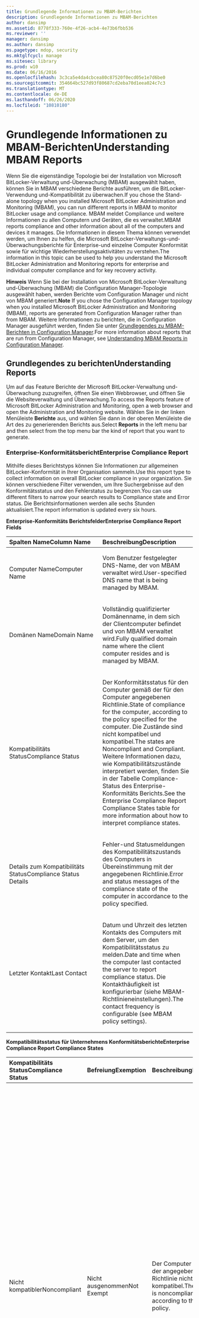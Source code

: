 ```yaml
---
title: Grundlegende Informationen zu MBAM-Berichten
description: Grundlegende Informationen zu MBAM-Berichten
author: dansimp
ms.assetid: 8778f333-760e-4f26-acb4-4e73b6fbb536
ms.reviewer: ''
manager: dansimp
ms.author: dansimp
ms.pagetype: mdop, security
ms.mktglfcycl: manage
ms.sitesec: library
ms.prod: w10
ms.date: 06/16/2016
ms.openlocfilehash: 3c3ca5e4da4cbcea80c87520f0ecd05e1e7d6be0
ms.sourcegitcommit: 354664bc527d93f80687cd2eba70d1eea024c7c3
ms.translationtype: MT
ms.contentlocale: de-DE
ms.lasthandoff: 06/26/2020
ms.locfileid: "10810180"
---
```

# <span data-ttu-id="b686a-103">Grundlegende Informationen zu MBAM-Berichten</span><span class="sxs-lookup"><span data-stu-id="b686a-103">Understanding MBAM Reports</span></span>


<span data-ttu-id="b686a-104">Wenn Sie die eigenständige Topologie bei der Installation von Microsoft BitLocker-Verwaltung und-Überwachung (MBAM) ausgewählt haben, können Sie in MBAM verschiedene Berichte ausführen, um die BitLocker-Verwendung und-Kompatibilität zu überwachen.</span><span class="sxs-lookup"><span data-stu-id="b686a-104">If you chose the Stand-alone topology when you installed Microsoft BitLocker Administration and Monitoring (MBAM), you can run different reports in MBAM to monitor BitLocker usage and compliance.</span></span> <span data-ttu-id="b686a-105">MBAM meldet Compliance und weitere Informationen zu allen Computern und Geräten, die es verwaltet.</span><span class="sxs-lookup"><span data-stu-id="b686a-105">MBAM reports compliance and other information about all of the computers and devices it manages.</span></span> <span data-ttu-id="b686a-106">Die Informationen in diesem Thema können verwendet werden, um Ihnen zu helfen, die Microsoft BitLocker-Verwaltungs-und-Überwachungsberichte für Enterprise-und einzelne Computer Konformität sowie für wichtige Wiederherstellungsaktivitäten zu verstehen.</span><span class="sxs-lookup"><span data-stu-id="b686a-106">The information in this topic can be used to help you understand the Microsoft BitLocker Administration and Monitoring reports for enterprise and individual computer compliance and for key recovery activity.</span></span>

<span data-ttu-id="b686a-107">**Hinweis**  Wenn Sie bei der Installation von Microsoft BitLocker-Verwaltung und-Überwachung (MBAM) die Configuration Manager-Topologie ausgewählt haben, werden Berichte vom Configuration Manager und nicht von MBAM generiert.</span><span class="sxs-lookup"><span data-stu-id="b686a-107">**Note** If you chose the Configuration Manager topology when you installed Microsoft BitLocker Administration and Monitoring (MBAM), reports are generated from Configuration Manager rather than from MBAM.</span></span> <span data-ttu-id="b686a-108">Weitere Informationen zu berichten, die in Configuration Manager ausgeführt werden, finden Sie unter [Grundlegendes zu MBAM-Berichten in Configuration Manager](understanding-mbam-reports-in-configuration-manager.md).</span><span class="sxs-lookup"><span data-stu-id="b686a-108">For more information about reports that are run from Configuration Manager, see [Understanding MBAM Reports in Configuration Manager](understanding-mbam-reports-in-configuration-manager.md).</span></span>

 

## <span data-ttu-id="b686a-109">Grundlegendes zu berichten</span><span class="sxs-lookup"><span data-stu-id="b686a-109">Understanding Reports</span></span>


<span data-ttu-id="b686a-110">Um auf das Feature Berichte der Microsoft BitLocker-Verwaltung und-Überwachung zuzugreifen, öffnen Sie einen Webbrowser, und öffnen Sie die Websiteverwaltung und Überwachung.</span><span class="sxs-lookup"><span data-stu-id="b686a-110">To access the Reports feature of Microsoft BitLocker Administration and Monitoring, open a web browser and open the Administration and Monitoring website.</span></span> <span data-ttu-id="b686a-111">Wählen Sie in der linken Menüleiste **Berichte** aus, und wählen Sie dann in der oberen Menüleiste die Art des zu generierenden Berichts aus.</span><span class="sxs-lookup"><span data-stu-id="b686a-111">Select **Reports** in the left menu bar and then select from the top menu bar the kind of report that you want to generate.</span></span>

### <span data-ttu-id="b686a-112">Enterprise-Konformitätsbericht</span><span class="sxs-lookup"><span data-stu-id="b686a-112">Enterprise Compliance Report</span></span>

<span data-ttu-id="b686a-113">Mithilfe dieses Berichtstyps können Sie Informationen zur allgemeinen BitLocker-Konformität in Ihrer Organisation sammeln.</span><span class="sxs-lookup"><span data-stu-id="b686a-113">Use this report type to collect information on overall BitLocker compliance in your organization.</span></span> <span data-ttu-id="b686a-114">Sie können verschiedene Filter verwenden, um Ihre Suchergebnisse auf den Konformitätsstatus und den Fehlerstatus zu begrenzen.</span><span class="sxs-lookup"><span data-stu-id="b686a-114">You can use different filters to narrow your search results to Compliance state and Error status.</span></span> <span data-ttu-id="b686a-115">Die Berichtsinformationen werden alle sechs Stunden aktualisiert.</span><span class="sxs-lookup"><span data-stu-id="b686a-115">The report information is updated every six hours.</span></span>

**<span data-ttu-id="b686a-116">Enterprise-Konformitäts Berichtsfelder</span><span class="sxs-lookup"><span data-stu-id="b686a-116">Enterprise Compliance Report Fields</span></span>**

<table>
<colgroup>
<col width="50%" />
<col width="50%" />
</colgroup>
<thead>
<tr class="header">
<th align="left"><span data-ttu-id="b686a-117">Spalten Name</span><span class="sxs-lookup"><span data-stu-id="b686a-117">Column Name</span></span></th>
<th align="left"><span data-ttu-id="b686a-118">Beschreibung</span><span class="sxs-lookup"><span data-stu-id="b686a-118">Description</span></span></th>
</tr>
</thead>
<tbody>
<tr class="odd">
<td align="left"><p><span data-ttu-id="b686a-119">Computer Name</span><span class="sxs-lookup"><span data-stu-id="b686a-119">Computer Name</span></span></p></td>
<td align="left"><p><span data-ttu-id="b686a-120">Vom Benutzer festgelegter DNS-Name, der von MBAM verwaltet wird.</span><span class="sxs-lookup"><span data-stu-id="b686a-120">User-specified DNS name that is being managed by MBAM.</span></span></p></td>
</tr>
<tr class="even">
<td align="left"><p><span data-ttu-id="b686a-121">Domänen Name</span><span class="sxs-lookup"><span data-stu-id="b686a-121">Domain Name</span></span></p></td>
<td align="left"><p><span data-ttu-id="b686a-122">Vollständig qualifizierter Domänenname, in dem sich der Clientcomputer befindet und von MBAM verwaltet wird.</span><span class="sxs-lookup"><span data-stu-id="b686a-122">Fully qualified domain name where the client computer resides and is managed by MBAM.</span></span></p></td>
</tr>
<tr class="odd">
<td align="left"><p><span data-ttu-id="b686a-123">Kompatibilitäts Status</span><span class="sxs-lookup"><span data-stu-id="b686a-123">Compliance Status</span></span></p></td>
<td align="left"><p><span data-ttu-id="b686a-124">Der Konformitätsstatus für den Computer gemäß der für den Computer angegebenen Richtlinie.</span><span class="sxs-lookup"><span data-stu-id="b686a-124">State of compliance for the computer, according to the policy specified for the computer.</span></span> <span data-ttu-id="b686a-125">Die Zustände sind nicht kompatibel und kompatibel.</span><span class="sxs-lookup"><span data-stu-id="b686a-125">The states are Noncompliant and Compliant.</span></span> <span data-ttu-id="b686a-126">Weitere Informationen dazu, wie Kompatibilitätszustände interpretiert werden, finden Sie in der Tabelle Compliance-Status des Enterprise-Konformitäts Berichts.</span><span class="sxs-lookup"><span data-stu-id="b686a-126">See the Enterprise Compliance Report Compliance States table for more information about how to interpret compliance states.</span></span></p></td>
</tr>
<tr class="even">
<td align="left"><p><span data-ttu-id="b686a-127">Details zum Kompatibilitäts Status</span><span class="sxs-lookup"><span data-stu-id="b686a-127">Compliance Status Details</span></span></p></td>
<td align="left"><p><span data-ttu-id="b686a-128">Fehler-und Statusmeldungen des Kompatibilitätszustands des Computers in Übereinstimmung mit der angegebenen Richtlinie.</span><span class="sxs-lookup"><span data-stu-id="b686a-128">Error and status messages of the compliance state of the computer in accordance to the policy specified.</span></span></p></td>
</tr>
<tr class="odd">
<td align="left"><p><span data-ttu-id="b686a-129">Letzter Kontakt</span><span class="sxs-lookup"><span data-stu-id="b686a-129">Last Contact</span></span></p></td>
<td align="left"><p><span data-ttu-id="b686a-130">Datum und Uhrzeit des letzten Kontakts des Computers mit dem Server, um den Kompatibilitätsstatus zu melden.</span><span class="sxs-lookup"><span data-stu-id="b686a-130">Date and time when the computer last contacted the server to report compliance status.</span></span> <span data-ttu-id="b686a-131">Die Kontakthäufigkeit ist konfigurierbar (siehe MBAM-Richtlinieneinstellungen).</span><span class="sxs-lookup"><span data-stu-id="b686a-131">The contact frequency is configurable (see MBAM policy settings).</span></span></p></td>
</tr>
</tbody>
</table>

 

**<span data-ttu-id="b686a-132">Kompatibilitätsstatus für Unternehmens Konformitätsberichte</span><span class="sxs-lookup"><span data-stu-id="b686a-132">Enterprise Compliance Report Compliance States</span></span>**

<table>
<colgroup>
<col width="25%" />
<col width="25%" />
<col width="25%" />
<col width="25%" />
</colgroup>
<thead>
<tr class="header">
<th align="left"><span data-ttu-id="b686a-133">Kompatibilitäts Status</span><span class="sxs-lookup"><span data-stu-id="b686a-133">Compliance Status</span></span></th>
<th align="left"><span data-ttu-id="b686a-134">Befreiung</span><span class="sxs-lookup"><span data-stu-id="b686a-134">Exemption</span></span></th>
<th align="left"><span data-ttu-id="b686a-135">Beschreibung</span><span class="sxs-lookup"><span data-stu-id="b686a-135">Description</span></span></th>
<th align="left"><span data-ttu-id="b686a-136">Benutzeraktion</span><span class="sxs-lookup"><span data-stu-id="b686a-136">User Action</span></span></th>
</tr>
</thead>
<tbody>
<tr class="odd">
<td align="left"><p><span data-ttu-id="b686a-137">Nicht kompatibler</span><span class="sxs-lookup"><span data-stu-id="b686a-137">Noncompliant</span></span></p></td>
<td align="left"><p><span data-ttu-id="b686a-138">Nicht ausgenommen</span><span class="sxs-lookup"><span data-stu-id="b686a-138">Not Exempt</span></span></p></td>
<td align="left"><p><span data-ttu-id="b686a-139">Der Computer ist gemäß der angegebenen Richtlinie nicht kompatibel.</span><span class="sxs-lookup"><span data-stu-id="b686a-139">The computer is noncompliant, according to the specified policy.</span></span></p></td>
<td align="left"><p><span data-ttu-id="b686a-140">Erweitern Sie die Details des Computer Compliance-Berichts, indem Sie auf <strong> Computer Name klicken </strong> und ermitteln, ob der Status der einzelnen Laufwerke der angegebenen Richtlinie entspricht.</span><span class="sxs-lookup"><span data-stu-id="b686a-140">Expand the Computer Compliance Report details by clicking <strong>Computer Name</strong>, and determine whether the state of each drive complies with the specified policy.</span></span> <span data-ttu-id="b686a-141">Wenn der Verschlüsselungsstatus angibt, dass der Computer nicht verschlüsselt ist, kann die Verschlüsselung in Bearbeitung sein, oder es liegt ein Fehler auf dem Computer vor.</span><span class="sxs-lookup"><span data-stu-id="b686a-141">If the encryption state indicates that the computer is not encrypted, encryption may be in process, or there is an error on the computer.</span></span> <span data-ttu-id="b686a-142">Wenn kein Fehler vorliegt, besteht die wahrscheinlichste Ursache darin, dass der Computer noch eine Verbindung herstellt oder den Verschlüsselungsstatus herstellt.</span><span class="sxs-lookup"><span data-stu-id="b686a-142">If there is no error, the likely cause is that the computer is still in the process of connecting or establishing the encryption status.</span></span> <span data-ttu-id="b686a-143">Überprüfen Sie später, ob sich der Status ändert.</span><span class="sxs-lookup"><span data-stu-id="b686a-143">Check back later to determine if the state changes.</span></span></p></td>
</tr>
<tr class="even">
<td align="left"><p><span data-ttu-id="b686a-144">Kompatibel</span><span class="sxs-lookup"><span data-stu-id="b686a-144">Compliant</span></span></p></td>
<td align="left"><p><span data-ttu-id="b686a-145">Nicht ausgenommen</span><span class="sxs-lookup"><span data-stu-id="b686a-145">Not Exempt</span></span></p></td>
<td align="left"><p><span data-ttu-id="b686a-146">Der Computer ist gemäß der angegebenen Richtlinie kompatibel.</span><span class="sxs-lookup"><span data-stu-id="b686a-146">The computer is compliant, according to the specified policy.</span></span></p></td>
<td align="left"><p><span data-ttu-id="b686a-147">Keine Aktion erforderlich; Sie können den Status des Computers bestätigen, indem Sie den Computer Kompatibilitätsbericht anzeigen.</span><span class="sxs-lookup"><span data-stu-id="b686a-147">No action needed; the state of the computer can be confirmed by viewing the Computer Compliance Report.</span></span></p></td>
</tr>
</tbody>
</table>

 

### <span data-ttu-id="b686a-148">Bericht zur Computer Konformität</span><span class="sxs-lookup"><span data-stu-id="b686a-148">Computer Compliance Report</span></span>

<span data-ttu-id="b686a-149">Verwenden Sie diesen Berichtstyp, um Informationen zu sammeln, die für einen Computer oder benutzerspezifisch sind.</span><span class="sxs-lookup"><span data-stu-id="b686a-149">Use this report type to collect information that is specific to a computer or user.</span></span>

<span data-ttu-id="b686a-150">Dieser Bericht kann angezeigt werden, indem Sie im Enterprise-Konformitätsbericht auf den Computernamen klicken oder den Computernamen im Bericht zur Computer Konformität eingeben.</span><span class="sxs-lookup"><span data-stu-id="b686a-150">This report can be viewed by clicking the computer name in the Enterprise Compliance Report, or by typing the computer name in the Computer Compliance Report.</span></span> <span data-ttu-id="b686a-151">Der Computer Kompatibilitätsbericht enthält detaillierte Verschlüsselungsinformationen zu jedem Laufwerk (Betriebssystem und feste Datenlaufwerke) auf einem Computer sowie einen Hinweis auf die Richtlinie, die auf die einzelnen Laufwerktypen auf dem Computer angewendet wird.</span><span class="sxs-lookup"><span data-stu-id="b686a-151">The Computer Compliance Report provides detailed encryption information about each drive (operating system and fixed data drives) on a computer, and also an indication of the policy that is applied to each drive type on the computer.</span></span> <span data-ttu-id="b686a-152">Um die Details der einzelnen Laufwerke anzuzeigen, erweitern Sie den Eintrag Computer Name.</span><span class="sxs-lookup"><span data-stu-id="b686a-152">To view the details of each drive, expand the Computer Name entry.</span></span>

<span data-ttu-id="b686a-153">**Hinweis**  Der Verschlüsselungsstatus für Wechseldatenträger wird im Bericht nicht angezeigt.</span><span class="sxs-lookup"><span data-stu-id="b686a-153">**Note** Removable Data Volume encryption status will not be shown in the report.</span></span>

 

**<span data-ttu-id="b686a-154">Bericht Felder für Computer Konformitätsberichte</span><span class="sxs-lookup"><span data-stu-id="b686a-154">Computer Compliance Report Fields</span></span>**

<table>
<colgroup>
<col width="50%" />
<col width="50%" />
</colgroup>
<thead>
<tr class="header">
<th align="left"><span data-ttu-id="b686a-155">Spalten Name</span><span class="sxs-lookup"><span data-stu-id="b686a-155">Column Name</span></span></th>
<th align="left"><span data-ttu-id="b686a-156">Beschreibung</span><span class="sxs-lookup"><span data-stu-id="b686a-156">Description</span></span></th>
</tr>
</thead>
<tbody>
<tr class="odd">
<td align="left"><p><span data-ttu-id="b686a-157">Computer Name</span><span class="sxs-lookup"><span data-stu-id="b686a-157">Computer Name</span></span></p></td>
<td align="left"><p><span data-ttu-id="b686a-158">Vom Benutzer festgelegter DNS-Computername, der von MBAM verwaltet wird.</span><span class="sxs-lookup"><span data-stu-id="b686a-158">User-specified DNS computer name that is being managed by MBAM.</span></span></p></td>
</tr>
<tr class="even">
<td align="left"><p><span data-ttu-id="b686a-159">Domänen Name</span><span class="sxs-lookup"><span data-stu-id="b686a-159">Domain Name</span></span></p></td>
<td align="left"><p><span data-ttu-id="b686a-160">Vollständig qualifizierter Domänenname, in dem sich der Clientcomputer befindet und von MBAM verwaltet wird.</span><span class="sxs-lookup"><span data-stu-id="b686a-160">Fully qualified domain name, where the client computer resides and is managed by MBAM.</span></span></p></td>
</tr>
<tr class="odd">
<td align="left"><p><span data-ttu-id="b686a-161">Computertyp</span><span class="sxs-lookup"><span data-stu-id="b686a-161">Computer Type</span></span></p></td>
<td align="left"><p><span data-ttu-id="b686a-162">Der Typ des Computers.</span><span class="sxs-lookup"><span data-stu-id="b686a-162">Type of computer.</span></span> <span data-ttu-id="b686a-163">Gültige Typen sind nicht portabel und portabel.</span><span class="sxs-lookup"><span data-stu-id="b686a-163">Valid types are non-Portable and Portable.</span></span></p></td>
</tr>
<tr class="even">
<td align="left"><p><span data-ttu-id="b686a-164">Betriebssystem</span><span class="sxs-lookup"><span data-stu-id="b686a-164">Operating System</span></span></p></td>
<td align="left"><p><span data-ttu-id="b686a-165">Der Typ des Betriebssystems, der auf dem von MBAM verwalteten Clientcomputer gefunden wird.</span><span class="sxs-lookup"><span data-stu-id="b686a-165">Operating system type found on the MBAM-managed client computer.</span></span></p></td>
</tr>
<tr class="odd">
<td align="left"><p><span data-ttu-id="b686a-166">Kompatibilitäts Status</span><span class="sxs-lookup"><span data-stu-id="b686a-166">Compliance Status</span></span></p></td>
<td align="left"><p><span data-ttu-id="b686a-167">Gesamt Kompatibilitätsstatus des Computers, der von MBAM verwaltet wird.</span><span class="sxs-lookup"><span data-stu-id="b686a-167">Overall compliance status of the computer managed by MBAM.</span></span> <span data-ttu-id="b686a-168">Gültige Zustände sind kompatibel und nicht kompatibel.</span><span class="sxs-lookup"><span data-stu-id="b686a-168">Valid states are Compliant and Noncompliant.</span></span> <span data-ttu-id="b686a-169">Beachten Sie, dass der Kompatibilitätsstatus pro Laufwerk (siehe die folgende Tabelle) möglicherweise auf unterschiedliche Konformitäts Zustände hindeutet.</span><span class="sxs-lookup"><span data-stu-id="b686a-169">Notice that the compliance status per drive (see the following table) may indicate different compliance states.</span></span> <span data-ttu-id="b686a-170">Dieses Feld stellt jedoch den Konformitätsstatus gemäß der angegebenen Richtlinie dar.</span><span class="sxs-lookup"><span data-stu-id="b686a-170">However, this field represents that compliance state, according to the specified policy.</span></span></p></td>
</tr>
<tr class="even">
<td align="left"><p><span data-ttu-id="b686a-171">Richtlinien Verschlüsselungsstärke</span><span class="sxs-lookup"><span data-stu-id="b686a-171">Policy Cipher Strength</span></span></p></td>
<td align="left"><p><span data-ttu-id="b686a-172">Die vom Administrator während der MBAM-Richtlinien Spezifikation ausgewählte Verschlüsselungsstärke (beispielsweise 128-Bit mit Diffusor).</span><span class="sxs-lookup"><span data-stu-id="b686a-172">Cipher strength selected by the administrator during MBAM policy specification (for example, 128-bit with Diffuser).</span></span></p></td>
</tr>
<tr class="odd">
<td align="left"><p><span data-ttu-id="b686a-173">Richtlinien-Betriebs System Laufwerk</span><span class="sxs-lookup"><span data-stu-id="b686a-173">Policy Operating System Drive</span></span></p></td>
<td align="left"><p><span data-ttu-id="b686a-174">Gibt an, ob für das Betriebssystem eine Verschlüsselung erforderlich ist, und zeigt den entsprechenden Protector-Typ an.</span><span class="sxs-lookup"><span data-stu-id="b686a-174">Indicates if encryption is required for the operating system and shows the appropriate protector type.</span></span></p></td>
</tr>
<tr class="even">
<td align="left"><p><span data-ttu-id="b686a-175">Richtlinie – festes Datenlaufwerk</span><span class="sxs-lookup"><span data-stu-id="b686a-175">Policy-Fixed Data Drive</span></span></p></td>
<td align="left"><p><span data-ttu-id="b686a-176">Gibt an, ob für das festgelegte Datenlaufwerk eine Verschlüsselung erforderlich ist.</span><span class="sxs-lookup"><span data-stu-id="b686a-176">Indicates if encryption is required for the fixed data drive.</span></span></p></td>
</tr>
<tr class="odd">
<td align="left"><p><span data-ttu-id="b686a-177">Richtlinie Wechseldatenträger-Datenlaufwerk</span><span class="sxs-lookup"><span data-stu-id="b686a-177">Policy Removable Data Drive</span></span></p></td>
<td align="left"><p><span data-ttu-id="b686a-178">Gibt an, ob für das Wechsellaufwerk eine Verschlüsselung erforderlich ist.</span><span class="sxs-lookup"><span data-stu-id="b686a-178">Indicates if encryption is required for the removable drive.</span></span></p></td>
</tr>
<tr class="even">
<td align="left"><p><span data-ttu-id="b686a-179">Geräte Benutzer</span><span class="sxs-lookup"><span data-stu-id="b686a-179">Device Users</span></span></p></td>
<td align="left"><p><span data-ttu-id="b686a-180">Bekannte Benutzer auf dem Computer, der von MBAM verwaltet wird.</span><span class="sxs-lookup"><span data-stu-id="b686a-180">Known users on the computer that is being managed by MBAM.</span></span></p></td>
</tr>
<tr class="odd">
<td align="left"><p><span data-ttu-id="b686a-181">Hersteller</span><span class="sxs-lookup"><span data-stu-id="b686a-181">Manufacturer</span></span></p></td>
<td align="left"><p><span data-ttu-id="b686a-182">Name des Computerherstellers, wie er im Computer-BIOS angezeigt wird.</span><span class="sxs-lookup"><span data-stu-id="b686a-182">Computer manufacturer name, as it appears in the computer BIOS.</span></span></p></td>
</tr>
<tr class="even">
<td align="left"><p><span data-ttu-id="b686a-183">Modell</span><span class="sxs-lookup"><span data-stu-id="b686a-183">Model</span></span></p></td>
<td align="left"><p><span data-ttu-id="b686a-184">Name des Computerhersteller-Modells, wie er im Computer-BIOS angezeigt wird.</span><span class="sxs-lookup"><span data-stu-id="b686a-184">Computer manufacturer model name, as it appears in the computer BIOS.</span></span></p></td>
</tr>
<tr class="odd">
<td align="left"><p><span data-ttu-id="b686a-185">Details zum Kompatibilitäts Status</span><span class="sxs-lookup"><span data-stu-id="b686a-185">Compliance Status Details</span></span></p></td>
<td align="left"><p><span data-ttu-id="b686a-186">Fehler-und Statusmeldungen des Kompatibilitätszustands des Computers in Übereinstimmung mit der angegebenen Richtlinie.</span><span class="sxs-lookup"><span data-stu-id="b686a-186">Error and status messages of the compliance state of the computer, in accordance with the specified policy.</span></span></p></td>
</tr>
<tr class="even">
<td align="left"><p><span data-ttu-id="b686a-187">Letzter Kontakt</span><span class="sxs-lookup"><span data-stu-id="b686a-187">Last Contact</span></span></p></td>
<td align="left"><p><span data-ttu-id="b686a-188">Datum und Uhrzeit des letzten Kontakts des Computers mit dem Server, um den Kompatibilitätsstatus zu melden.</span><span class="sxs-lookup"><span data-stu-id="b686a-188">Date and time that the computer last contacted the server to report compliance status.</span></span> <span data-ttu-id="b686a-189">Die Kontakthäufigkeit ist konfigurierbar (siehe MBAM-Richtlinieneinstellungen).</span><span class="sxs-lookup"><span data-stu-id="b686a-189">The contact frequency is configurable (see MBAM policy settings).</span></span></p></td>
</tr>
</tbody>
</table>

 

**<span data-ttu-id="b686a-190">Computer Konformitäts Berichts Laufwerk (Felder)</span><span class="sxs-lookup"><span data-stu-id="b686a-190">Computer Compliance Report Drive Fields</span></span>**

<table>
<colgroup>
<col width="50%" />
<col width="50%" />
</colgroup>
<thead>
<tr class="header">
<th align="left"><span data-ttu-id="b686a-191">Spalten Name</span><span class="sxs-lookup"><span data-stu-id="b686a-191">Column Name</span></span></th>
<th align="left"><span data-ttu-id="b686a-192">Beschreibung</span><span class="sxs-lookup"><span data-stu-id="b686a-192">Description</span></span></th>
</tr>
</thead>
<tbody>
<tr class="odd">
<td align="left"><p><span data-ttu-id="b686a-193">Laufwerkbuchstabe</span><span class="sxs-lookup"><span data-stu-id="b686a-193">Drive Letter</span></span></p></td>
<td align="left"><p><span data-ttu-id="b686a-194">Computer Laufwerkbuchstabe, der dem jeweiligen Laufwerk vom Benutzer zugewiesen wurde.</span><span class="sxs-lookup"><span data-stu-id="b686a-194">Computer drive letter that was assigned to the particular drive by the user.</span></span></p></td>
</tr>
<tr class="even">
<td align="left"><p><span data-ttu-id="b686a-195">Laufwerktyp</span><span class="sxs-lookup"><span data-stu-id="b686a-195">Drive Type</span></span></p></td>
<td align="left"><p><span data-ttu-id="b686a-196">Der Typ des Laufwerks.</span><span class="sxs-lookup"><span data-stu-id="b686a-196">Type of drive.</span></span> <span data-ttu-id="b686a-197">Gültige Werte sind Betriebs System Laufwerk und festes Datenlaufwerk.</span><span class="sxs-lookup"><span data-stu-id="b686a-197">Valid values are Operating System Drive and Fixed Data Drive.</span></span> <span data-ttu-id="b686a-198">Hierbei handelt es sich um physikalische Laufwerke anstatt um logische Volumes.</span><span class="sxs-lookup"><span data-stu-id="b686a-198">These are physical drives rather than logical volumes.</span></span></p></td>
</tr>
<tr class="odd">
<td align="left"><p><span data-ttu-id="b686a-199">Verschlüsselungsstärke</span><span class="sxs-lookup"><span data-stu-id="b686a-199">Cipher Strength</span></span></p></td>
<td align="left"><p><span data-ttu-id="b686a-200">Die vom Administrator während der MBAM-Richtlinien Spezifikation ausgewählte Verschlüsselungsstärke.</span><span class="sxs-lookup"><span data-stu-id="b686a-200">Cipher strength selected by the administrator during MBAM policy specification.</span></span></p></td>
</tr>
<tr class="even">
<td align="left"><p><span data-ttu-id="b686a-201">Protector-Typ</span><span class="sxs-lookup"><span data-stu-id="b686a-201">Protector Type</span></span></p></td>
<td align="left"><p><span data-ttu-id="b686a-202">Der Typ des Beschützers, der über die Richtlinie zum Verschlüsseln eines Betriebssystems oder eines festen Datenvolume ausgewählt wurde.</span><span class="sxs-lookup"><span data-stu-id="b686a-202">Type of protector selected via the policy used to encrypt an operating system or fixed data volume.</span></span></p></td>
</tr>
<tr class="odd">
<td align="left"><p><span data-ttu-id="b686a-203">Protector-Status</span><span class="sxs-lookup"><span data-stu-id="b686a-203">Protector State</span></span></p></td>
<td align="left"><p><span data-ttu-id="b686a-204">Gibt an, dass der Computer, der von MBAM verwaltet wird, den in der Richtlinie angegebenen Protector-Typ aktiviert hat.</span><span class="sxs-lookup"><span data-stu-id="b686a-204">Indicates that the computer being managed by MBAM has enabled the protector type that is specified in the policy.</span></span> <span data-ttu-id="b686a-205">Die gültigen Zustände sind ein-oder ausgeschaltet.</span><span class="sxs-lookup"><span data-stu-id="b686a-205">The valid states are ON or OFF.</span></span></p></td>
</tr>
<tr class="even">
<td align="left"><p><span data-ttu-id="b686a-206">Verschlüsselungsstatus</span><span class="sxs-lookup"><span data-stu-id="b686a-206">Encryption State</span></span></p></td>
<td align="left"><p><span data-ttu-id="b686a-207">Verschlüsselungsstatus des Laufwerks.</span><span class="sxs-lookup"><span data-stu-id="b686a-207">Encryption state of the drive.</span></span> <span data-ttu-id="b686a-208">Gültige Zustände sind verschlüsselt, nicht verschlüsselt und verschlüsseln.</span><span class="sxs-lookup"><span data-stu-id="b686a-208">Valid states are Encrypted, Not Encrypted, and Encrypting.</span></span></p></td>
</tr>
<tr class="odd">
<td align="left"><p><span data-ttu-id="b686a-209">Kompatibilitäts Status</span><span class="sxs-lookup"><span data-stu-id="b686a-209">Compliance Status</span></span></p></td>
<td align="left"><p><span data-ttu-id="b686a-210">Status, der angibt, ob das Laufwerk der Richtlinie entspricht.</span><span class="sxs-lookup"><span data-stu-id="b686a-210">State that indicates whether the drive is in accordance with the policy.</span></span> <span data-ttu-id="b686a-211">Status sind nicht kompatibel und kompatibel.</span><span class="sxs-lookup"><span data-stu-id="b686a-211">States are Noncompliant and Compliant.</span></span></p></td>
</tr>
<tr class="even">
<td align="left"><p><span data-ttu-id="b686a-212">Details zum Kompatibilitäts Status</span><span class="sxs-lookup"><span data-stu-id="b686a-212">Compliance Status Details</span></span></p></td>
<td align="left"><p><span data-ttu-id="b686a-213">Fehler-und Statusmeldungen des Kompatibilitätszustands des Computers entsprechend der angegebenen Richtlinie.</span><span class="sxs-lookup"><span data-stu-id="b686a-213">Error and status messages of the compliance state of the computer, according to the specified policy.</span></span></p></td>
</tr>
</tbody>
</table>

 

### <span data-ttu-id="b686a-214">Wiederherstellungs Überwachungsbericht</span><span class="sxs-lookup"><span data-stu-id="b686a-214">Recovery Audit Report</span></span>

<span data-ttu-id="b686a-215">Verwenden Sie diesen Berichtstyp, um Benutzer zu überwachen, die den Zugriff auf Wiederherstellungsschlüssel angefordert haben.</span><span class="sxs-lookup"><span data-stu-id="b686a-215">Use this report type to audit users who have requested access to recovery keys.</span></span> <span data-ttu-id="b686a-216">Der Bericht bietet mehrere Filter basierend auf den gewünschten Filterkriterien.</span><span class="sxs-lookup"><span data-stu-id="b686a-216">The report offers several filters based on the desired filtering criteria.</span></span> <span data-ttu-id="b686a-217">Benutzer können nach einer bestimmten Art von Benutzer filtern, entweder einem Helpdesk-Benutzer oder einem Endbenutzer, ob die Anforderung fehlgeschlagen ist oder erfolgreich war, der spezifische Typ des angeforderten Schlüssels und ein Datumsbereich, in dem der Abruf erfolgte.</span><span class="sxs-lookup"><span data-stu-id="b686a-217">Users can filter on a specific type of user, either a Help Desk user or an end user, whether the request failed or was successful, the specific type of key requested, and a date range during which the retrieval occurred.</span></span> <span data-ttu-id="b686a-218">Der Administrator kann basierend auf dem Bedarf kontextbezogene Berichte erstellen.</span><span class="sxs-lookup"><span data-stu-id="b686a-218">The administrator can produce contextual reports based on need.</span></span>

**<span data-ttu-id="b686a-219">Wiederherstellungs Überwachungsbericht (Felder)</span><span class="sxs-lookup"><span data-stu-id="b686a-219">Recovery Audit Report Fields</span></span>**

<table>
<colgroup>
<col width="50%" />
<col width="50%" />
</colgroup>
<thead>
<tr class="header">
<th align="left"><span data-ttu-id="b686a-220">Spalten Name</span><span class="sxs-lookup"><span data-stu-id="b686a-220">Column Name</span></span></th>
<th align="left"><span data-ttu-id="b686a-221">Beschreibung</span><span class="sxs-lookup"><span data-stu-id="b686a-221">Description</span></span></th>
</tr>
</thead>
<tbody>
<tr class="odd">
<td align="left"><p><span data-ttu-id="b686a-222">Datum und Uhrzeit anfordern</span><span class="sxs-lookup"><span data-stu-id="b686a-222">Request Date and Time</span></span></p></td>
<td align="left"><p><span data-ttu-id="b686a-223">Datum und Uhrzeit, zu dem eine Schlüssel Abrufanforderung von einem Endbenutzer oder Helpdesk-Benutzer vorgenommen wurde.</span><span class="sxs-lookup"><span data-stu-id="b686a-223">Date and time that a key retrieval request was made by an end user or Help Desk user.</span></span></p></td>
</tr>
<tr class="even">
<td align="left"><p><span data-ttu-id="b686a-224">Status anfordern</span><span class="sxs-lookup"><span data-stu-id="b686a-224">Request Status</span></span></p></td>
<td align="left"><p><span data-ttu-id="b686a-225">Der Status der Anforderung.</span><span class="sxs-lookup"><span data-stu-id="b686a-225">Status of the request.</span></span> <span data-ttu-id="b686a-226">Gültige Status sind entweder erfolgreich (der Schlüssel wurde abgerufen) oder Fehler (der Schlüssel wurde nicht abgerufen).</span><span class="sxs-lookup"><span data-stu-id="b686a-226">Valid statuses are either Successful (the key was retrieved), or Failed (the key was not retrieved).</span></span></p></td>
</tr>
<tr class="odd">
<td align="left"><p><span data-ttu-id="b686a-227">Helpdesk-Nutzer</span><span class="sxs-lookup"><span data-stu-id="b686a-227">Helpdesk User</span></span></p></td>
<td align="left"><p><span data-ttu-id="b686a-228">Helpdesk-Benutzer, der die Anforderung zum Abrufen von Schlüsseln initiiert hat.</span><span class="sxs-lookup"><span data-stu-id="b686a-228">Help Desk user that initiated the request for key retrieval.</span></span> <span data-ttu-id="b686a-229">Hinweis: Wenn der Benutzer des Helpdesks den Schlüssel für einen Endbenutzer im Auftrag abruft, ist das Feld Endbenutzer leer.</span><span class="sxs-lookup"><span data-stu-id="b686a-229">Note: If the Help Desk user retrieves the key on behalf on an end-user, the End User field will be blank.</span></span></p></td>
</tr>
<tr class="even">
<td align="left"><p><span data-ttu-id="b686a-230">Benutzer</span><span class="sxs-lookup"><span data-stu-id="b686a-230">User</span></span></p></td>
<td align="left"><p><span data-ttu-id="b686a-231">Endbenutzer, der die Anforderung zum Abrufen von Schlüsseln initiiert hat.</span><span class="sxs-lookup"><span data-stu-id="b686a-231">End user who initiated the request for key retrieval.</span></span></p></td>
</tr>
<tr class="odd">
<td align="left"><p><span data-ttu-id="b686a-232">Schlüsseltyp</span><span class="sxs-lookup"><span data-stu-id="b686a-232">Key Type</span></span></p></td>
<td align="left"><p><span data-ttu-id="b686a-233">Der Typ des Schlüssels, der entweder vom Helpdesk-Benutzer oder vom Endbenutzer angefordert wurde.</span><span class="sxs-lookup"><span data-stu-id="b686a-233">Type of key that was requested by either the Help Desk user or the end user.</span></span> <span data-ttu-id="b686a-234">Die drei Arten von Schlüsseln, die MBAM sammelt, sind: Wiederherstellungsschlüssel Kennwort (zum Wiederherstellen eines Computers im Wiederherstellungsmodus), Wiederherstellungsschlüssel-ID (wird zum Wiederherstellen eines Computers im Wiederherstellungsmodus für einen anderen Benutzer verwendet) und TPM-Kenn Wort Hash (wird zum Wiederherstellen eines Computers mit einem gesperrten TPM verwendet).</span><span class="sxs-lookup"><span data-stu-id="b686a-234">The three types of keys that MBAM collects are: Recovery Key Password (used to recovery a computer in recovery mode), Recovery Key ID (used to recover a computer in recovery mode on behalf of another user), and TPM Password Hash (used to recover a computer with a locked TPM).</span></span></p></td>
</tr>
<tr class="even">
<td align="left"><p><span data-ttu-id="b686a-235">Beschreibung des Grunds</span><span class="sxs-lookup"><span data-stu-id="b686a-235">Reason Description</span></span></p></td>
<td align="left"><p><span data-ttu-id="b686a-236">Der Grund dafür, dass der angegebene Schlüsseltyp vom Helpdesk-Benutzer oder vom Endbenutzer angefordert wurde.</span><span class="sxs-lookup"><span data-stu-id="b686a-236">Reason the specified Key Type was requested by the Help Desk user or the end user.</span></span> <span data-ttu-id="b686a-237">Die Gründe sind in den Features Drive Recovery und TPM Verwalten der Verwaltungs-und Überwachungs Website angegeben.</span><span class="sxs-lookup"><span data-stu-id="b686a-237">The reasons are specified in the Drive Recovery and Manage TPM features of the Administration and Monitoring website.</span></span> <span data-ttu-id="b686a-238">Bei den gültigen Einträgen handelt es sich um einen vom Benutzer eingegebenen Text oder einen der folgenden Ursachencodes:</span><span class="sxs-lookup"><span data-stu-id="b686a-238">The valid entries are either user-entered text, or one of the following reason codes:</span></span></p>
<ul>
<li><p><span data-ttu-id="b686a-239">Betriebs System-Startreihenfolge geändert</span><span class="sxs-lookup"><span data-stu-id="b686a-239">Operating System Boot Order changed</span></span></p></li>
<li><p><span data-ttu-id="b686a-240">BIOS geändert</span><span class="sxs-lookup"><span data-stu-id="b686a-240">BIOS Changed</span></span></p></li>
<li><p><span data-ttu-id="b686a-241">Geänderte Betriebs System Dateien</span><span class="sxs-lookup"><span data-stu-id="b686a-241">Operating System files changed</span></span></p></li>
<li><p><span data-ttu-id="b686a-242">Startschlüssel verloren</span><span class="sxs-lookup"><span data-stu-id="b686a-242">Lost Startup key</span></span></p></li>
<li><p><span data-ttu-id="b686a-243">PIN verloren</span><span class="sxs-lookup"><span data-stu-id="b686a-243">Lost PIN</span></span></p></li>
<li><p><span data-ttu-id="b686a-244">TPM-Reset</span><span class="sxs-lookup"><span data-stu-id="b686a-244">TPM Reset</span></span></p></li>
<li><p><span data-ttu-id="b686a-245">Passphrase verloren</span><span class="sxs-lookup"><span data-stu-id="b686a-245">Lost Passphrase</span></span></p></li>
<li><p><span data-ttu-id="b686a-246">Smartcard verloren</span><span class="sxs-lookup"><span data-stu-id="b686a-246">Lost Smartcard</span></span></p></li>
<li><p><span data-ttu-id="b686a-247">PIN-Sperrung zurücksetzen</span><span class="sxs-lookup"><span data-stu-id="b686a-247">Reset PIN lockout</span></span></p></li>
<li><p><span data-ttu-id="b686a-248">Aktivieren von TPM</span><span class="sxs-lookup"><span data-stu-id="b686a-248">Turn on TPM</span></span></p></li>
<li><p><span data-ttu-id="b686a-249">Deaktivieren von TPM</span><span class="sxs-lookup"><span data-stu-id="b686a-249">Turn off TPM</span></span></p></li>
<li><p><span data-ttu-id="b686a-250">TPM-Kennwort ändern</span><span class="sxs-lookup"><span data-stu-id="b686a-250">Change TPM password</span></span></p></li>
<li><p><span data-ttu-id="b686a-251">TPM löschen</span><span class="sxs-lookup"><span data-stu-id="b686a-251">Clear TPM</span></span></p></li>
</ul></td>
</tr>
</tbody>
</table>

 

<span data-ttu-id="b686a-252">**Hinweis**  Berichtsergebnisse können in einer Datei gespeichert werden, indem Sie auf der Menüleiste Berichte auf die Schaltfläche **exportieren** klicken.</span><span class="sxs-lookup"><span data-stu-id="b686a-252">**Note** Report results can be saved to a file by clicking the **Export** button on the reports menu bar.</span></span> <span data-ttu-id="b686a-253">Weitere Informationen zum Ausführen von MBAM-Berichten finden Sie unter [so](how-to-generate-mbam-reports-mbam-2.md)wird es gemacht: Erstellen von MBAM-Berichten.</span><span class="sxs-lookup"><span data-stu-id="b686a-253">For more information about how to run MBAM reports, see [How to Generate MBAM Reports](how-to-generate-mbam-reports-mbam-2.md).</span></span>

 

## <span data-ttu-id="b686a-254">Verwandte Themen</span><span class="sxs-lookup"><span data-stu-id="b686a-254">Related topics</span></span>


[<span data-ttu-id="b686a-255">BitLocker-Kompatibilitätsüberwachung und -berichterstellung mit MBAM 2.0</span><span class="sxs-lookup"><span data-stu-id="b686a-255">Monitoring and Reporting BitLocker Compliance with MBAM 2.0</span></span>](monitoring-and-reporting-bitlocker-compliance-with-mbam-20-mbam-2.md)

 

 





